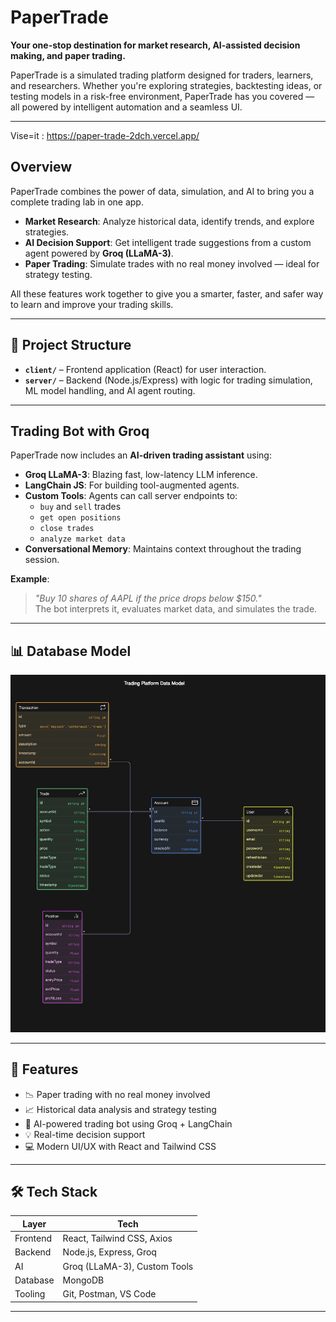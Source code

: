 #  PaperTrade

**Your one-stop destination for market research, AI-assisted decision making, and paper trading.**

PaperTrade is a simulated trading platform designed for traders, learners, and researchers. Whether you're exploring strategies, backtesting ideas, or testing models in a risk-free environment, PaperTrade has you covered — all powered by intelligent automation and a seamless UI.

---
Vise=it : https://paper-trade-2dch.vercel.app/
##  Overview

PaperTrade combines the power of data, simulation, and AI to bring you a complete trading lab in one app.

-  **Market Research**: Analyze historical data, identify trends, and explore strategies.
-  **AI Decision Support**: Get intelligent trade suggestions from a custom agent powered by **Groq (LLaMA-3)**.
-  **Paper Trading**: Simulate trades with no real money involved — ideal for strategy testing.

All these features work together to give you a smarter, faster, and safer way to learn and improve your trading skills.

---


## 📁 Project Structure

- **`client/`** – Frontend application (React) for user interaction.
- **`server/`** – Backend (Node.js/Express) with logic for trading simulation, ML model handling, and AI agent routing.

---

## Trading Bot with Groq

PaperTrade now includes an **AI-driven trading assistant** using:

- **Groq LLaMA-3**: Blazing fast, low-latency LLM inference.
- **LangChain JS**: For building tool-augmented agents.
- **Custom Tools**: Agents can call server endpoints to:
  - `buy` and `sell` trades
  - `get open positions`
  - `close trades`
  - `analyze market data`
- **Conversational Memory**: Maintains context throughout the trading session.

**Example**:  
> _"Buy 10 shares of AAPL if the price drops below $150."_  
The bot interprets it, evaluates market data, and simulates the trade.

---

## 📊 Database Model

![alt text](<Trade database.png>)

---

## 🚀 Features

- 📉 Paper trading with no real money involved
- 📈 Historical data analysis and strategy testing
- 🧠 AI-powered trading bot using Groq + LangChain
- 💡 Real-time decision support
- 💻 Modern UI/UX with React and Tailwind CSS

---

## 🛠️ Tech Stack

| Layer        | Tech                                    |
|--------------|-----------------------------------------|
| Frontend     | React, Tailwind CSS, Axios              |
| Backend      | Node.js, Express, Groq                  |
| AI           | Groq (LLaMA-3), Custom Tools            |
| Database     | MongoDB                                 |
| Tooling      | Git, Postman, VS Code                   |

---


